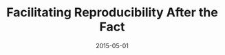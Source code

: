 ---
title: "Facilitating Reproducibility After the Fact"
collection: talks
type: ""
permalink: /talks/2015-reprozip-uw
venue: "Reproducibility Seminar, University of Washington"
date: 2015-05-01
location: "Seattle, WA"
presentation: '../files/presentations/2015-talk-uw.pdf'
video1: 'https://panopto.uw.edu/Panopto/Pages/Viewer.aspx?id=476041de-2225-773c-2361-1d902e70d2d8'
video2: 'https://panopto.uw.edu/Panopto/Pages/Viewer.aspx?id=2b52fcef-65ed-7649-ad8e-7b4d07dbc341'
---
